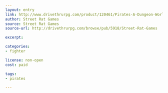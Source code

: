 ```yaml
---
layout: entry
link: http://www.drivethrurpg.com/product/120461/Pirates-A-Dungeon-World-Sourcebook
author: Street Rat Games
source: Street Rat Games
source-url: http://drivethrurpg.com/browse/pub/5918/Street-Rat-Games

excerpt:

categories:
- fighter

license: non-open
cost: paid

tags:
- pirates

---
```

